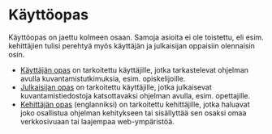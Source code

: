 # Käyttöopas

Käyttöopas on jaettu kolmeen osaan. Samoja asioita ei ole toistettu, eli esim. kehittäjien tulisi perehtyä myös käyttäjän ja julkaisijan oppaisiin olennaisin osin.
- [Käyttäjän opas](käyttäjän-opas/) on tarkoitettu käyttäjille, jotka tarkastelevat ohjelman avulla kuvantamistutkimuksia, esim. opiskelijoille.
- [Julkaisijan opas](julkaisijan-opas/) on tarkoitettu käyttäjille, jotka julkaisevat kuvantamistiedostoja katsottavaksi ohjelman avulla, esim. opettajille.
- [Kehittäjän opas](/medical-imaging-viewer/en/manuals/developer-guide) (englanniksi) on tarkoitettu kehittäjille, jotka haluavat joko osallistua ohjelman kehitykseen tai sisällyttää sen osaksi omaa verkkosivuaan tai laajempaa web-ympäristöä.

